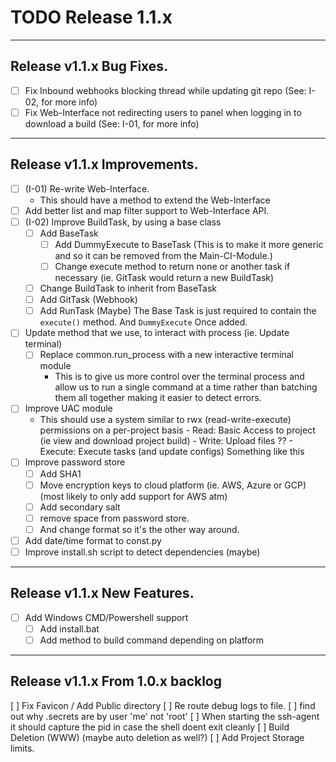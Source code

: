 # TODO Release 1.1.x

------------------------------------------------------------------------
Release v1.1.x Bug Fixes.
------------------------------------------------------------------------
- [ ] Fix Inbound webhooks blocking thread while updating git repo (See: I-02, for more info)
- [ ] Fix Web-Interface not redirecting users to panel when logging in to download a build (See: I-01, for more info)

------------------------------------------------------------------------
Release v1.1.x Improvements.
------------------------------------------------------------------------
- [ ] (I-01) Re-write Web-Interface.
    - This should have a method to extend the Web-Interface 
- [ ] Add better list and map filter support to Web-Interface API.
- [ ] (I-02) Improve BuildTask, by using a base class
    - [ ] Add BaseTask
      - [ ] Add DummyExecute to BaseTask (This is to make it more generic and so it can be removed from the Main-CI-Module.)
      - [ ] Change execute method to return none or another task if necessary (ie. GitTask would return a new BuildTask)
    - [ ] Change BuildTask to inherit from BaseTask
    - [ ] Add GitTask (Webhook)
    - [ ] Add RunTask (Maybe)
    The Base Task is just required to contain the ``execute()`` method.
    And ``DummyExecute`` Once added.
- [ ] Update method that we use, to interact with process (ie. Update terminal)
  - [ ] Replace common.run_process with a new interactive terminal module
    - This is to give us more control over the terminal process and allow us to run a single
      command at a time rather than batching them all together making it easier to detect errors.
- [ ] Improve UAC module
  - This should use a system similar to rwx (read-write-execute) permissions on a per-project basis
        - Read: Basic Access to project (ie view and download project build)
        - Write: Upload files ?? 
        - Execute: Execute tasks (and update configs)
    Something like this
- [ ] Improve password store
  - [ ] Add SHA1
  - [ ] Move encryption keys to cloud platform (ie. AWS, Azure or GCP) (most likely to only add support for AWS atm)
  - [ ] Add secondary salt
  - [ ] remove space from password store.
  - [ ] And change format so it's the other way around.

- [ ] Add date/time format to const.py
- [ ] Improve install.sh script to detect dependencies (maybe)

------------------------------------------------------------------------
Release v1.1.x New Features.
------------------------------------------------------------------------
- [ ] Add Windows CMD/Powershell support
  - [ ] Add install.bat
  - [ ] Add method to build command depending on platform

------------------------------------------------------------------------
Release v1.1.x From 1.0.x backlog
------------------------------------------------------------------------
[ ] Fix Favicon / Add Public directory
[ ] Re route debug logs to file. 
[ ] find out why .secrets are by user 'me' not 'root' 
[ ] When starting the ssh-agent it should capture the pid in case the shell doent exit cleanly
[ ] Build Deletion (WWW) (maybe auto deletion as well?)
[ ] Add Project Storage limits.
